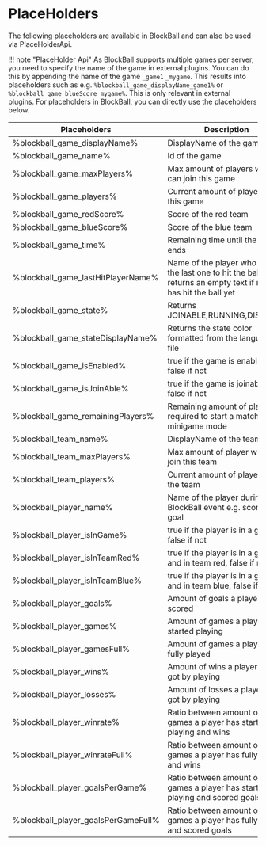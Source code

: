 # PlaceHolders

The following placeholders are available in BlockBall and can also be used via PlaceHolderApi.

!!! note "PlaceHolder Api"
    As BlockBall supports multiple games per server, you need to specify the name of the game in external plugins. You can do this by appending the name of the game ``_game1`` ``_mygame``.
    This results into placeholders such as e.g. ``%blockball_game_displayName_game1%`` or ``%blockball_game_blueScore_mygame%``. This is only relevant in external plugins. For placeholders in BlockBall, you can directly use the placeholders below.

| Placeholders                         | Description                                                                                              |
|--------------------------------------|----------------------------------------------------------------------------------------------------------|
| %blockball_game_displayName%         | DisplayName of the game                                                                                  |
| %blockball_game_name%                | Id of the game                                                                                           |
| %blockball_game_maxPlayers%          | Max amount of players who can join this game                                                             |
| %blockball_game_players%             | Current amount of players in this game                                                                   |
| %blockball_game_redScore%            | Score of the red team                                                                                    |
| %blockball_game_blueScore%           | Score of the blue team                                                                                   |
| %blockball_game_time%                | Remaining time until the match ends                                                                      |
| %blockball_game_lastHitPlayerName%   | Name of the player who was the last one to hit the ball, returns an empty text if no one has hit the ball yet |
| %blockball_game_state%               | Returns JOINABLE,RUNNING,DISABLED                                                                        |
| %blockball_game_stateDisplayName%    | Returns the state color formatted from the language file                                                 |
| %blockball_game_isEnabled%           | true if the game is enabled, false if not                                                                |
| %blockball_game_isJoinAble%          | true if the game is joinable, false if not                                                               |
| %blockball_game_remainingPlayers%    | Remaining amount of players required to start a match in minigame mode                                   |
| %blockball_team_name%                | DisplayName of the team.                                                                                 |
| %blockball_team_maxPlayers%          | Max amount of player who can join this team                                                              |
| %blockball_team_players%             | Current amount of players in the team                                                                    |
| %blockball_player_name%              | Name of the player during a BlockBall event e.g. scoring goal                                            |
| %blockball_player_isInGame%          | true if the player is in a game, false if not                                                            |
| %blockball_player_isInTeamRed%       | true if the player is in a game and in team red, false if not                                            |
| %blockball_player_isInTeamBlue%      | true if the player is in a game and in team blue, false if not                                           |
| %blockball_player_goals%             | Amount of goals a player has scored                                                                      |
| %blockball_player_games%             | Amount of games a player has started playing                                                             |
| %blockball_player_gamesFull%         | Amount of games a player has fully played                                                                |
| %blockball_player_wins%              | Amount of wins a player has got by playing                                                               |
| %blockball_player_losses%            | Amount of losses a player has got by playing|
| %blockball_player_winrate%           | Ratio between amount of games a player has started playing and wins|
| %blockball_player_winrateFull%       | Ratio between amount of games a player has fully played and wins|
| %blockball_player_goalsPerGame%      | Ratio between amount of games a player has started playing and scored goals|
| %blockball_player_goalsPerGameFull%  | Ratio between amount of games a player has fully played and scored goals|
